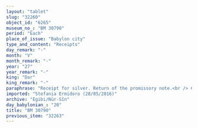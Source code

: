 ```yaml
---
layout: "tablet"
slug: "32260"
object_id: "6265"
museum_no_: "BM 30790"
period: "Each"
place_of_issue: "Babylon city"
type_and_content: "Receipts"
day_remark: "-"
month: "V"
month_remark: "-"
year: "27"
year_remark: "-"
king: "Dar"
king_remark: "-"
paraphrase: "Receipt for silver. Return of the promissory note.<br /> Concerns 1/3 minas and 5 shekels of white silver of which 1/8 is alloy, which <strong>B</strong> owes to <strong>C</strong>. <strong>A</strong>, as proxy for the creditor, receives it from the debtor, according to what is stipulated in the promissory note that is with the creditor. As a result, <strong>A</strong> promptly returns this promissory note to the debtor.<br /> Cf. BM 41444.<br /> &nbsp;<br /> <strong>A </strong>= Kiribtu/Ahhē-iddin//Rab-ban&ecirc;; <strong>B </strong>= &Scaron;irku/Iddināya//Egibi (= Marduk-nāṣir-apli/Itti-Marduk-balāṭu//Egibi); <strong>C </strong>= Itti-Nab&ucirc;-balāṭu/...-Bēl"
imported: "Stefania Ermidoro (28/05/2016)"
archive: "Egibi/Nūr-Sîn"
day_babylonian_: "20"
title: "BM 30790"
previous_item: "32263"
---
```

